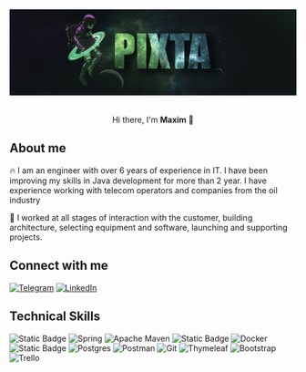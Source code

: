 <div style="text-align:center">
<img src="images/github2.jpg" alt="logo">
</div>

<br>
 <p align="center"> Hi there, I'm <b>Maxim</b> 👋</p>

## About me

🔥 I am an engineer with over 6 years of experience in IT. I have been improving my skills in Java development for more
than 2 year.
I have experience working with telecom operators and companies from the oil industry

🎯 I worked at all stages of interaction with the customer, building architecture, selecting equipment and software,
launching and supporting projects.

## Connect with me

[![Telegram](https://img.shields.io/badge/-Telegram-blue?logo=Telegram&logoColor=white)](https://t.me/ded_pixta)
[![LinkedIn](https://img.shields.io/badge/-LinkedIn-blue?logo=LinkedIn&logoColor=white)](https://linkedin.com/in/pixta)

## Technical Skills

![Static Badge](https://img.shields.io/badge/java-C71A36?style=for-the-badge&logo=coffeescript)
![Spring](https://img.shields.io/badge/spring-%236DB33F.svg?style=for-the-badge&logo=spring&logoColor=white)
![Apache Maven](https://img.shields.io/badge/Apache%20Maven-C71A36?style=for-the-badge&logo=Apache%20Maven&logoColor=white)
![Static Badge](https://img.shields.io/badge/gradle-%236DB33F?style=for-the-badge&logo=gradle&logoColor=white)
![Docker](https://img.shields.io/badge/docker-%230db7ed.svg?style=for-the-badge&logo=docker&logoColor=white)
![Static Badge](https://img.shields.io/badge/kafka-%233F5767?style=for-the-badge&logo=apachekafka&logoColor=white)
![Postgres](https://img.shields.io/badge/postgres-%23316192.svg?style=for-the-badge&logo=postgresql&logoColor=white)
![Postman](https://img.shields.io/badge/Postman-FF6C37?style=for-the-badge&logo=postman&logoColor=white)
![Git](https://img.shields.io/badge/git-%23F05033.svg?style=for-the-badge&logo=git&logoColor=white)
![Thymeleaf](https://img.shields.io/badge/Thymeleaf-%23005C0F.svg?style=for-the-badge&logo=Thymeleaf&logoColor=white)
![Bootstrap](https://img.shields.io/badge/bootstrap-%23563D7C.svg?style=for-the-badge&logo=bootstrap&logoColor=white)
![Trello](https://img.shields.io/badge/Trello-%23026AA7.svg?style=for-the-badge&logo=Trello&logoColor=white) 
